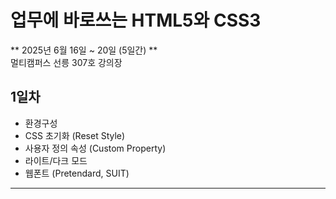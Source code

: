 # 업무에 바로쓰는 HTML5와 CSS3
** 2025년 6월 16일 ~ 20일 (5일간) **  
멀티캠퍼스 선릉 307호 강의장  

## 1일차
- 환경구성
- CSS 초기화 (Reset Style)
- 사용자 정의 속성 (Custom Property)
- 라이트/다크 모드
- 웹폰트 (Pretendard, SUIT)
----------
